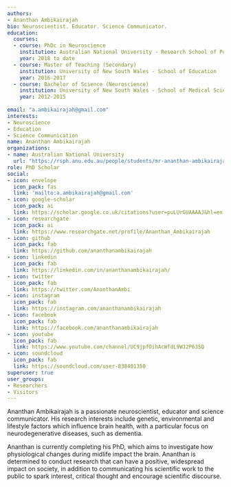 ```yaml
---
authors:
- Ananthan Ambikairajah
bio: Neuroscientist. Educator. Science Communicator.
education:
  courses:
  - course: PhDc in Neuroscience
    institution: Australian National University - Research School of Population Health
    year: 2018 to date
  - course: Master of Teaching (Secondary)
    institution: University of New South Wales - School of Education
    year: 2016-2017
  - course: Bachelor of Science (Neuroscience)
    institution: University of New South Wales - School of Medical Science
    year: 2012-2015
    
email: "a.ambikairajah@gmail.com"
interests:
- Neuroscience
- Education
- Science Communication
name: Ananthan Ambikairajah
organizations:
- name: Australian National University
  url: "https://rsph.anu.edu.au/people/students/mr-ananthan-ambikairajah"
role: PhD Scholar
social:
- icon: envelope
  icon_pack: fas
  link: 'mailto:a.ambikairajah@gmail.com'
- icon: google-scholar
  icon_pack: ai
  link: https://scholar.google.co.uk/citations?user=puLUrGUAAAAJ&hl=en
- icon: researchgate
  icon_pack: ai
  link: https://www.researchgate.net/profile/Ananthan_Ambikairajah
- icon: github
  icon_pack: fab
  link: https://github.com/ananthanambikairajah
- icon: linkedin
  icon_pack: fab
  link: https://linkedin.com/in/ananthanambikairajah/
- icon: twitter
  icon_pack: fab
  link: https://twitter.com/AnanthanAmbi
- icon: instagram
  icon_pack: fab
  link: https://instagram.com/ananthanambikairajah
- icon: facebook
  icon_pack: fab
  link: https://facebook.com/ananthanambikairajah
- icon: youtube
  icon_pack: fab
  link: https://www.youtube.com/channel/UC9jpfOihAcWfdL9WJ2P63SQ
- icon: soundcloud
  icon_pack: fab
  link: https://soundcloud.com/user-838401350
superuser: true
user_groups:
- Researchers
- Visitors
---
```


Ananthan Ambikairajah is a passionate neuroscientist, educator and science communicator. His research interests include genetic, environmental and lifestyle factors which influence brain health, with a particular focus on neurodegenerative diseases, such as dementia. 

Ananthan is currently completing his PhD, which aims to investigate how physiological changes during midlife impact the brain. Ananthan is determined to conduct research that can have a positive, widespread impact on society, in addition to communicating his scientific work to the public to spark interest, critical thought and encourage scientific discourse. 
